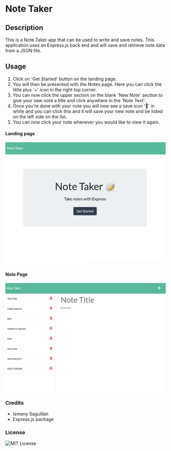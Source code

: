 # Note Taker

## Description
This is a Note Taker app that can be used to write and save notes. This application uses an Express.js back end and will save and retrieve note data from a JSON file.

## Usage 
1. Click on 'Get Started' button on the landing page.
2. You will then be presented with the Notes page. Here you can click the little plus '+' icon in the right top corner. 
3. You can now click the upper section on the blank 'New Note' section to give your new note a title and click anywhere in the 'Note Text'.
4. Once you're done with your note you will now see a save icon '💾' in white and you can click this and it will save your new note and be listed on the left side on the list.
5. You can now click your note whenever you would like to view it again.

#### Landing page

![Landing Page](landingpage.jpg)

#### Note Page
![Note page](notepage.jpg)
### Credits
- Ismeny Saguillan
- Express.js package

### License 
![MIT License](https://img.shields.io/apm/l/PACK?style=plastic)

